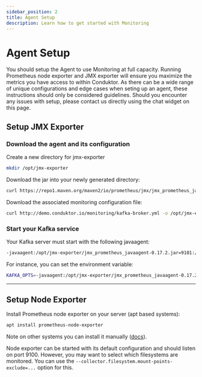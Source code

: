 ```yaml
---
sidebar_position: 2
title: Agent Setup
description: Learn how to get started with Monitoring
---
```


# Agent Setup

You should setup the Agent to use Monitoring at full capacity. Running Prometheus node exporter and JMX exporter will ensure you maximize the metrics you have access to within Conduktor. As there can be a wide range of unique configurations and edge cases when seting up an agent, these instructions should only be considered guidelines. Should you encounter any issues with setup, please contact us directly using the chat widget on this page.

## Setup JMX Exporter

### Download the agent and its configuration

Create a new directory for jmx-exporter

```bash
mkdir /opt/jmx-exporter
```

Download the jar into your newly generated directory:

```bash
curl https://repo1.maven.org/maven2/io/prometheus/jmx/jmx_prometheus_javaagent/0.17.2/jmx_prometheus_javaagent-0.17.2.jar -o/opt/jmx-exporter/jmx_prometheus_javaagent-0.17.2.jar
```

Download the associated monitoring configuration file:

```bash
curl http://demo.conduktor.io/monitoring/kafka-broker.yml -o /opt/jmx-exporter/kafka-broker.yml
```

### Start your Kafka service

Your Kafka server must start with the following javaagent:

```bash
-javaagent:/opt/jmx-exporter/jmx_prometheus_javaagent-0.17.2.jar=9101:/opt/jmx-exporter/kafka-broker.yml
```

For instance, you can set the environment variable:

```bash
KAFKA_OPTS=-javaagent:/opt/jmx-exporter/jmx_prometheus_javaagent-0.17.2.jar=9101:/opt/jmx-exporter/kafka-broker.yml
```

---

## Setup Node Exporter

Install Prometheus node exporter on your server (apt based systems):

```bash
apt install prometheus-node-exporter
```

Note on other systems you can install it manually (<a href="https://prometheus.io/docs/guides/node-exporter/#installing-and-running-the-node-exporter">docs</a>).

Node exporter can be started with its default configuration and should listen on port 9100. However, you may want to select which filesystems are monitored. You can use the `--collector.filesystem.mount-points-exclude=...` option for this.
